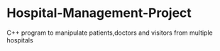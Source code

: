 # Hospital-Management-Project
C++ program to manipulate patients,doctors and visitors from multiple hospitals
